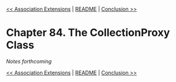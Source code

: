 [&lt;&lt; Association Extensions](ch83-association-extensions.md) | [README](README.md) | [Conclusion &gt;&gt;](ch85-conclusion.md)

# Chapter 84. The CollectionProxy Class

*Notes forthcoming*

[&lt;&lt; Association Extensions](ch83-association-extensions.md) | [README](README.md) | [Conclusion &gt;&gt;](ch85-conclusion.md)